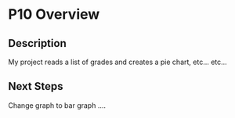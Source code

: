 # P10 Overview

## Description

My project reads a list of grades and creates a pie chart, etc... etc...

## Next Steps

Change graph to bar graph ....

